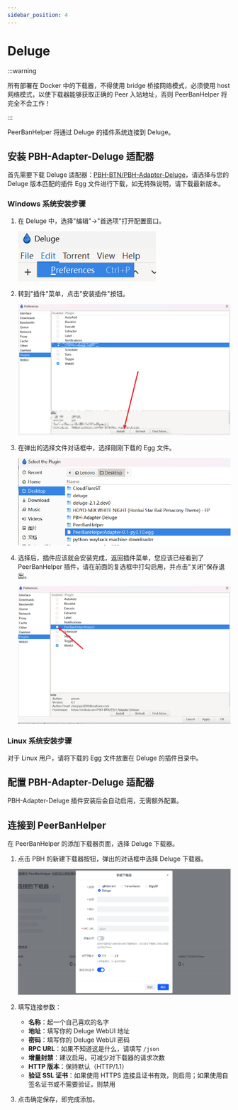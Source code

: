 ```yaml
---
sidebar_position: 4
---
```


# Deluge

:::warning

所有部署在 Docker 中的下载器，不得使用 bridge 桥接网络模式，必须使用 host 网络模式，以使下载器能够获取正确的 Peer 入站地址，否则 PeerBanHelper 将完全不会工作！

:::

PeerBanHelper 将通过 Deluge 的插件系统连接到 Deluge。

## 安装 PBH-Adapter-Deluge 适配器

首先需要下载 Deluge 适配器：[PBH-BTN/PBH-Adapter-Deluge](https://github.com/PBH-BTN/PBH-Adapter-Deluge/releases)，请选择与您的 Deluge 版本匹配的插件 Egg 文件进行下载，如无特殊说明，请下载最新版本。

### Windows 系统安装步骤

1. 在 Deluge 中，选择"编辑"->"首选项"打开配置窗口。

   ![step1](assets/Deluge-step1.png)

2. 转到"插件"菜单，点击"安装插件"按钮。

   ![step2](assets/Deluge-step2.png)

3. 在弹出的选择文件对话框中，选择刚刚下载的 Egg 文件。

   ![step3](assets/Deluge-step3.png)

4. 选择后，插件应该就会安装完成，返回插件菜单，您应该已经看到了 PeerBanHelper 插件，请在前面的复选框中打勾启用，并点击"关闭"保存退出。

   ![step4](assets/Deluge-step4.png)

### Linux 系统安装步骤

对于 Linux 用户，请将下载的 Egg 文件放置在 Deluge 的插件目录中。

## 配置 PBH-Adapter-Deluge 适配器

PBH-Adapter-Deluge 插件安装后会自动启用，无需额外配置。

## 连接到 PeerBanHelper

在 PeerBanHelper 的添加下载器页面，选择 Deluge 下载器。

1. 点击 PBH 的新建下载器按钮，弹出的对话框中选择 Deluge 下载器。

   ![step5](assets/Deluge-step5.png)

2. 填写连接参数：
   * **名称**：起一个自己喜欢的名字
   * **地址**：填写你的 Deluge WebUI 地址
   * **密码**：填写你的 Deluge WebUI 密码
   * **RPC URL**：如果不知道这是什么，请填写 `/json`
   * **增量封禁**：建议启用，可减少对下载器的请求次数
   * **HTTP 版本**：保持默认（HTTP/1.1）
   * **验证 SSL 证书**：如果使用 HTTPS 连接且证书有效，则启用；如果使用自签名证书或不需要验证，则禁用

3. 点击确定保存，即完成添加。